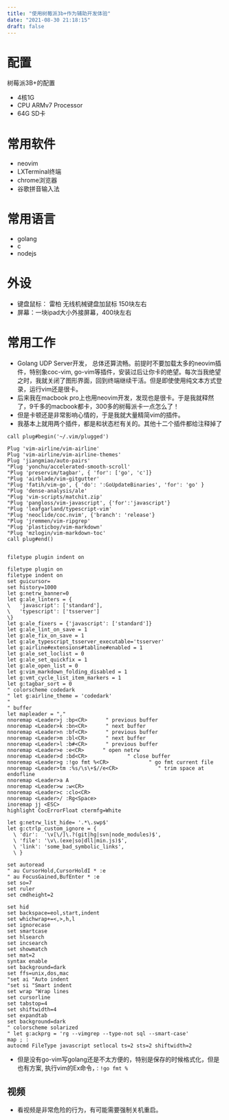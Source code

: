 ```yaml
---
title: "使用树莓派3b+作为辅助开发体验"
date: "2021-08-30 21:18:15"
draft: false
---
```


# 配置
树莓派3B+的配置

- 4核1G
- CPU ARMv7 Processor
- 64G SD卡


# 常用软件

- neovim
- LXTerminal终端
- chrome浏览器
- 谷歌拼音输入法


# 常用语言

- golang
- c
- nodejs


# 外设

- 键盘鼠标： 雷柏 无线机械键盘加鼠标 150块左右
- 屏幕：一块ipad大小外接屏幕，400块左右


# 常用工作

- Golang UDP Server开发， 总体还算流畅。前提时不要加载太多的neovim插件，特别象coc-vim, go-vim等插件，安装过后让你卡的绝望。每次当我绝望之时，我就关闭了图形界面，回到终端继续干活。但是即使使用纯文本方式登录，运行vim还是很卡。
- 后来我在macbook pro上也用neovim开发，发现也是很卡。于是我就释然了，9千多的macbook都卡，300多的树莓派卡一点怎么了！
- 但是卡顿还是非常影响心情的，于是我就大量精简vim的插件。
- 我基本上就用两个插件，都是和状态栏有关的。其他十二个插件都给注释掉了

```
call plug#begin('~/.vim/plugged')

Plug 'vim-airline/vim-airline'
Plug 'vim-airline/vim-airline-themes'
Plug 'jiangmiao/auto-pairs'
"Plug 'yonchu/accelerated-smooth-scroll'
"Plug 'preservim/tagbar', { 'for': ['go', 'c']}
"Plug 'airblade/vim-gitgutter'
"Plug 'fatih/vim-go', { 'do': ':GoUpdateBinaries', 'for': 'go' }
"Plug 'dense-analysis/ale'
"Plug 'vim-scripts/matchit.zip'
"Plug 'pangloss/vim-javascript', {'for':'javascript'}
"Plug 'leafgarland/typescript-vim'
"Plug 'neoclide/coc.nvim', {'branch': 'release'}
"Plug 'jremmen/vim-ripgrep'
"Plug 'plasticboy/vim-markdown'
"Plug 'mzlogin/vim-markdown-toc'
call plug#end()


filetype plugin indent on

filetype plugin on
filetype indent on
set guicursor=
set history=1000
let g:netrw_banner=0
let g:ale_linters = {
\   'javascript': ['standard'],
\   'typescript': ['tsserver']
\}
let g:ale_fixers = {'javascript': ['standard']}
let g:ale_lint_on_save = 1
let g:ale_fix_on_save = 1
let g:ale_typescript_tsserver_executable='tsserver'
let g:airline#extensions#tabline#enabled = 1
let g:ale_set_loclist = 0
let g:ale_set_quickfix = 1
let g:ale_open_list = 0
let g:vim_markdown_folding_disabled = 1
let g:vmt_cycle_list_item_markers = 1
let g:tagbar_sort = 0
" colorscheme codedark
" let g:airline_theme = 'codedark'
"
" buffer
let mapleader = ","
nnoremap <Leader>j :bp<CR>      " previous buffer
nnoremap <Leader>k :bn<CR>      " next buffer
nnoremap <Leader>n :bf<CR>      " previous buffer
nnoremap <Leader>m :bl<CR>      " next buffer
nnoremap <Leader>l :b#<CR>      " previous buffer
nnoremap <Leader>e :e<CR>      " open netrw
nnoremap <Leader>d :bd<CR>             " close buffer
nnoremap <Leader>g :!go fmt %<CR>             " go fmt current file
nnoremap <Leader>tm :%s/\s\+$//e<CR>             " trim space at endofline
nnoremap <Leader>a A
nnoremap <Leader>w :w<CR>
nnoremap <Leader>c :clo<CR>
nnoremap <Leader>/ :Rg<Space>
inoremap jj <ESC>
highlight CocErrorFloat ctermfg=White

let g:netrw_list_hide= '.*\.swp$'
let g:ctrlp_custom_ignore = {
  \ 'dir':  '\v[\/]\.?(git|hg|svn|node_modules)$',
  \ 'file': '\v\.(exe|so|dll|min.js)$',
  \ 'link': 'some_bad_symbolic_links',
  \ }

set autoread
" au CursorHold,CursorHoldI * :e
" au FocusGained,BufEnter * :e
set so=7
set ruler
set cmdheight=2

set hid
set backspace=eol,start,indent
set whichwrap+=<,>,h,l
set ignorecase
set smartcase
set hlsearch
set incsearch
set showmatch
set mat=2
syntax enable
set background=dark
set ffs=unix,dos,mac
"set ai "Auto indent
"set si "Smart indent
set wrap "Wrap lines
set cursorline
set tabstop=4
set shiftwidth=4
set expandtab
set background=dark
" colorscheme solarized
" let g:ackprg = 'rg --vimgrep --type-not sql --smart-case'
map ; :
autocmd FileType javascript setlocal ts=2 sts=2 shiftwidth=2

```

- 但是没有go-vim写golang还是不太方便的，特别是保存的时候格式化，但是也有方案, 执行vim的Ex命令，`：!go fmt %` 



## 视频

- 看视频是非常危险的行为，有可能需要强制关机重启。
